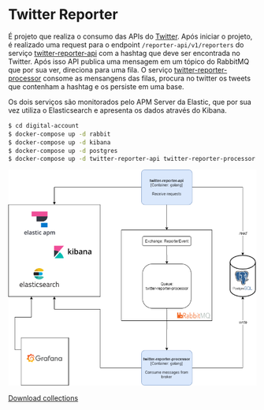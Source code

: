 # Twitter Reporter

É projeto que realiza o consumo das APIs do [Twitter](https://developer.twitter.com/). Após iniciar o projeto, é realizado uma request para o endpoint `/reporter-api/v1/reporters` do serviço [twitter-reporter-api](https://github.com/dalmarcogd/twitter-reporter/tree/master/twitter-reporter-api) com a hashtag que deve ser encontrada no Twitter. Após isso API publica uma mensagem em um tópico do RabbitMQ que por sua ver, direciona para uma fila. O serviço [twitter-reporter-processor](https://github.com/dalmarcogd/twitter-reporter/tree/master/twitter-reporter-processor) consome as mensangens das filas, procura no twitter os tweets que contenham a hashtag e os persiste em uma base.

Os dois serviços são monitorados pelo APM Server da Elastic, que por sua vez utiliza o Elasticsearch e apresenta os dados através do Kibana.

```sh
$ cd digital-account
$ docker-compose up -d rabbit
$ docker-compose up -d kibana
$ docker-compose up -d postgres
$ docker-compose up -d twitter-reporter-api twitter-reporter-processor 
```
![alt text](https://github.com/dalmarcogd/twitter-reporter/blob/master/Design.png)

[Download collections](https://github.com/dalmarcogd/twitter-reporter/blob/master/Twitter%20Reporter.postman_collection.json)
